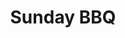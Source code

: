 ---
title: Sunday BBQ
tags: john
image: src/files/john/Sunday_BBQ_2000.jpg
imageBase: Sunday_BBQ
alt: Crowds of people grilling near the beach on a Sunday afternoon.      
width: 2000
height: 1333
imageDate: April 2014
location: Deep Water Bay, Hong Kong SAR
camera: Canon T3i
metaDescription: Crowds of people grilling near the beach on a Sunday afternoon.
---